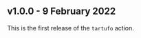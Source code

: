 v1.0.0 - 9 February 2022
------------------------

This is the first release of the `tartufo` action.